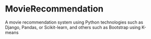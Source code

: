 # MovieRecommendation
A movie recommendation system using Python technologies such as Django, Pandas, or Scikit-learn, and others such as Bootstrap using K-means
